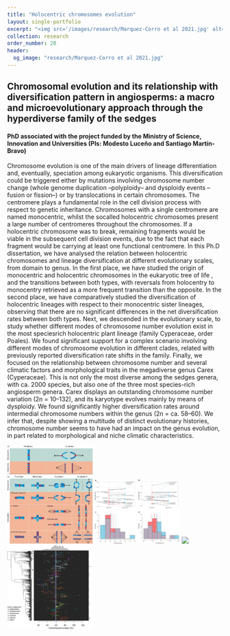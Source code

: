 ```yaml
---
title: "Holocentric chromosomes evolution"
layout: single-portfolio
excerpt: "<img src='/images/research/Marquez-Corro et al 2021.jpg' alt=''>"
collection: research
order_number: 20
header: 
  og_image: "research/Marquez-Corro et al 2021.jpg"
---
```

<h2>Chromosomal evolution and its relationship with diversification pattern in angiosperms: a macro and microevolutionary approach through the hyperdiverse family of the sedges</h2>
<h4>PhD associated with the project funded by the Ministry of Science, Innovation and Universities (PIs: Modesto Luceño and Santiago Martín-Bravo)</h4>

Chromosome evolution is one of the main drivers of lineage differentiation and, eventually, speciation among eukaryotic organisms. This diversification could be triggered either by mutations involving chromosome number change (whole genome duplication –polyploidy– and dysploidy events –fusion or fission–) or by translocations in certain chromosomes. The centromere plays a fundamental role in the cell division process with respect to genetic inheritance. Chromosomes with a single centromere are named monocentric, whilst the socalled holocentric chromosomes present a large number of centromeres throughout the chromosomes. If a holocentric chromosome was to break, remaining fragments would be viable in the subsequent cell division events, due to the fact that each fragment would be carrying at least one functional centromere. In this Ph.D dissertation, we have analysed the relation between holocentric chromosomes and lineage diversification at different evolutionary scales, from domain to genus. In the first place, we have studied the origin of monocentric and holocentric chromosomes in the eukaryotic tree of life , and the transitions between both types, with reversals from holocentry to monocentry retrieved as a more frequent transition than the opposite. In the second place, we have comparatively studied the diversification of holocentric lineages with respect to their monocentric sister lineages, observing that there are no significant differences in the net diversification rates between both types. Next, we descended in the evolutionary scale, to study whether different modes of chromosome number evolution exist in the most speciesrich holocentric plant lineage (family Cyperaceae, order Poales). We found significant support for a complex scenario involving different modes of chromosome evolution in different clades, related with previously reported diversification rate shifts in the family. Finally, we focused on the relationship between chromosome number and several climatic factors and morphological traits in the megadiverse genus Carex (Cyperaceae). This is not only the most diverse among the sedges genera, with ca. 2000 species, but also one of the three most species-rich angiosperm genera. Carex displays an outstanding chromosome number variation (2n = 10–132), and its karyotype evolves mainly by means of dysploidy. We found significantly higher diversification rates around intermedial chromosome numbers within the genus (2n = ca. 58–60). We infer that, despite showing a multitude of distinct evolutionary histories, chromosome number seems to have had an impact on the genus evolution, in part related to morphological and niche climatic characteristics. 

<a href="/files/pdf/research/Márquez-Corro et al 2019 eLS.pdf"><img src='/images/research/Marquez-Corro et al 2019 eLS.JPG' width="200"/></a>
<a href="/files/pdf/research/Márquez-Corro et al 2018 Chrom Res.pdf"><img src='/images/research/Marquez-Corro et al 2018.png' width="200"/></a>
<a href="/files/pdf/research/Márquez-Corro et al 2019 MPE.pdf"><img src='/images/research/Marquez-Corro et al 2019.jpg' width="200"/></a>
<a href="/files/pdf/research/Márquez-Corro et al 2021 JSE.pdf"><img src='/images/research/Marquez-Corro et al 2021.jpg' width="200"/></a>

